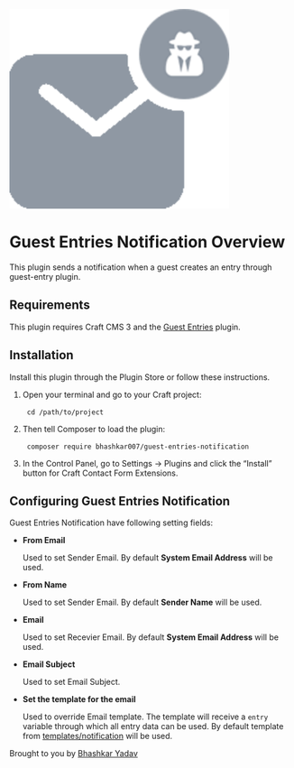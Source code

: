 ![Icon](src/icon.svg)

# Guest Entries Notification Overview

This plugin sends a notification when a guest creates an entry through guest-entry plugin.

## Requirements

This plugin requires Craft CMS 3 and the [Guest Entries](https://github.com/craftcms/guest-entries) plugin.

## Installation

Install this plugin through the Plugin Store or follow these instructions.

1. Open your terminal and go to your Craft project:

        cd /path/to/project

2. Then tell Composer to load the plugin:

        composer require bhashkar007/guest-entries-notification

3. In the Control Panel, go to Settings → Plugins and click the “Install” button for Craft Contact Form Extensions.

## Configuring Guest Entries Notification

Guest Entries Notification have following setting fields:
- **From Email**

    Used to set Sender Email. By default **System Email Address** will be used.
    
- **From Name**

    Used to set Sender Email. By default **Sender Name** will be used.
    
- **Email**

    Used to set Recevier Email. By default **System Email Address** will be used.
    
- **Email Subject**

    Used to set Email Subject.
    
- **Set the template for the email**

    Used to override Email template. The template will receive a `entry` variable through which all entry data can be used. By default template from [templates/notification](/src/templates/notification.twig) will be used.

Brought to you by [Bhashkar Yadav](http://sidd3.com)
